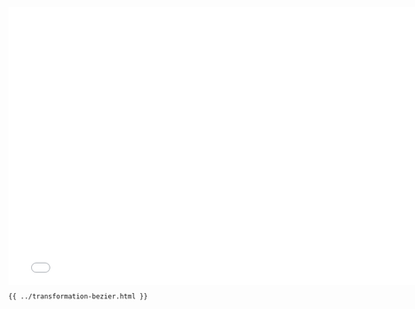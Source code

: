 <iframe src="../../transformation-bezier.html" width="770" height="500" frameBorder="0" seamless="seamless">
</iframe>

```html
{{ ../transformation-bezier.html }}
```
